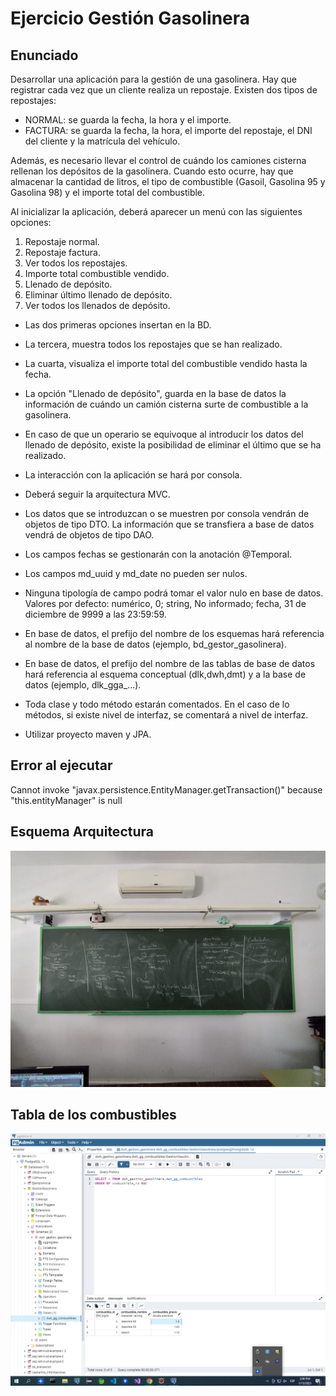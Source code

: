 # Ejercicio Gestión Gasolinera

## Enunciado

Desarrollar una aplicación para la gestión de una gasolinera. 
Hay que registrar cada vez que un cliente realiza un repostaje. Existen dos tipos de repostajes:

- NORMAL: se guarda la fecha, la hora y el importe.
- FACTURA: se guarda la fecha, la hora, el importe del repostaje, el DNI del cliente y la matrícula del vehículo.

Además, es necesario llevar el control de cuándo los camiones cisterna rellenan los depósitos de la gasolinera. Cuando esto ocurre, hay que almacenar la cantidad de litros, el tipo de combustible (Gasoil, Gasolina 95 y Gasolina 98) y el importe total del combustible.

Al inicializar la aplicación, deberá aparecer un menú con las siguientes opciones:

1. Repostaje normal.
2. Repostaje factura.
3. Ver todos los repostajes.
4. Importe total combustible vendido.
5. Llenado de depósito.
6. Eliminar último llenado de depósito.
7. Ver todos los llenados de depósito.

- Las dos primeras opciones insertan en la BD.
- La tercera, muestra todos los repostajes que se han realizado.
- La cuarta, visualiza el importe total del combustible vendido hasta la fecha.
- La opción "Llenado de depósito", guarda en la base de datos la información de cuándo un camión cisterna surte de combustible a la gasolinera.
- En caso de que un operario se equivoque al introducir los datos del llenado de depósito, existe la posibilidad de eliminar el último que se ha realizado. 

- La interacción con la aplicación se hará por consola.
- Deberá seguir la arquitectura MVC.
- Los datos que se introduzcan o se muestren por consola vendrán de objetos de tipo DTO. La información que se transfiera a base de datos vendrá de objetos de tipo DAO.
- Los campos fechas se gestionarán con la anotación @Temporal.
- Los campos md_uuid y md_date no pueden ser nulos. 
- Ninguna tipología de campo podrá tomar el valor nulo en base de datos. Valores por defecto: numérico, 0; string, No informado; fecha, 31 de diciembre de 9999 a las 23:59:59.
- En base de datos, el prefijo del nombre de los esquemas hará referencia al nombre de la base de datos (ejemplo, bd_gestor_gasolinera).
- En base de datos, el prefijo del nombre de las tablas de base de datos hará referencia al esquema conceptual (dlk,dwh,dmt) y a la base de datos (ejemplo, dlk_gga_...).
- Toda clase y todo método estarán comentados. En el caso de lo métodos, si existe nivel de interfaz, se comentará a nivel de interfaz.
- Utilizar proyecto maven y JPA.

## Error al ejecutar

Cannot invoke "javax.persistence.EntityManager.getTransaction()" because "this.entityManager" is null

## Esquema Arquitectura

![](./img/java-esquema-arquitectura.jpg)

## Tabla de los combustibles

![](./img/tabla-combustibles.png)